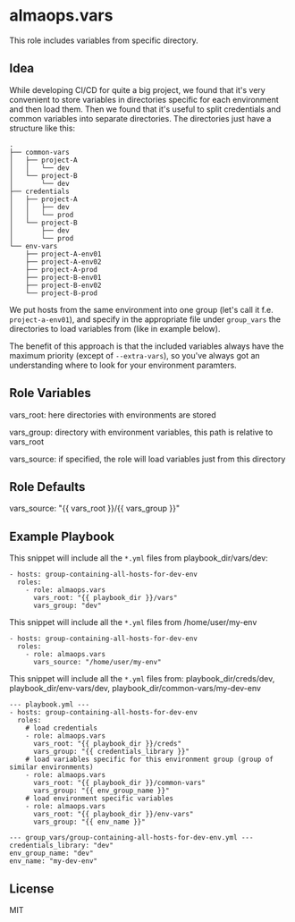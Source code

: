 almaops.vars
=========

This role includes variables from specific directory.

Idea
----

While developing CI/CD for quite a big project, we found that it's very convenient to store variables in directories specific for each environment and then load them. Then we found that it's useful to split credentials and common variables into separate directories. The directories just have a structure like this:

    .
    ├── common-vars
    │   ├── project-A
    │   │   └── dev
    │   └── project-B
    │       └── dev
    ├── credentials
    │   ├── project-A
    │   │   ├── dev
    │   │   └── prod
    │   └── project-B
    │       ├── dev
    │       └── prod
    └── env-vars
        ├── project-A-env01
        ├── project-A-env02
        ├── project-A-prod
        ├── project-B-env01
        ├── project-B-env02
        └── project-B-prod


We put hosts from the same environment into one group (let's call it f.e. `project-a-env01`), and specify in the appropriate file under `group_vars` the directories to load variables from (like in example below).

The benefit of this approach is that the included variables always have the maximum priority (except of `--extra-vars`), so you've always got an understanding where to look for your environment paramters.

Role Variables
--------------

vars_root: here directories with environments are stored

vars_group: directory with environment variables, this path is relative to vars_root

vars_source: if specified, the role will load variables just from this directory

Role Defaults
-------------

vars_source: "{{ vars_root }}/{{ vars_group }}"

Example Playbook
----------------

This snippet will include all the `*.yml` files from playbook_dir/vars/dev:

    - hosts: group-containing-all-hosts-for-dev-env
      roles:
        - role: almaops.vars
          vars_root: "{{ playbook_dir }}/vars"
          vars_group: "dev"

This snippet will include all the `*.yml` files from /home/user/my-env

    - hosts: group-containing-all-hosts-for-dev-env
      roles:
        - role: almaops.vars
          vars_source: "/home/user/my-env"

This snippet will include all the `*.yml` files from: playbook_dir/creds/dev, playbook_dir/env-vars/dev, playbook_dir/common-vars/my-dev-env

    --- playbook.yml ---
    - hosts: group-containing-all-hosts-for-dev-env
      roles:
        # load credentials
        - role: almaops.vars
          vars_root: "{{ playbook_dir }}/creds"
          vars_group: "{{ credentials_library }}"
        # load variables specific for this environment group (group of similar environments)
        - role: almaops.vars
          vars_root: "{{ playbook_dir }}/common-vars"
          vars_group: "{{ env_group_name }}"
        # load environment specific variables
        - role: almaops.vars
          vars_root: "{{ playbook_dir }}/env-vars"
          vars_group: "{{ env_name }}"
          
    --- group_vars/group-containing-all-hosts-for-dev-env.yml ---
    credentials_library: "dev"
    env_group_name: "dev"
    env_name: "my-dev-env"

License
-------

MIT

